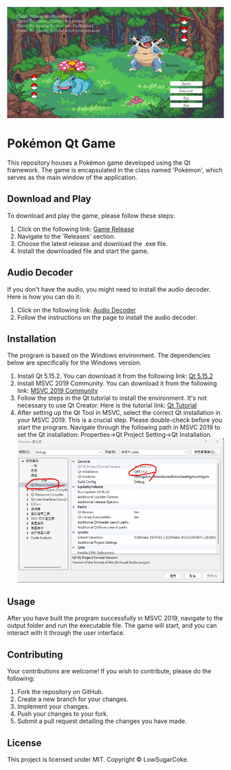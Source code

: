 ![banner](https://raw.githubusercontent.com/LowSugarCoke/Pokemon/main/docs/banner.png)

# Pokémon Qt Game

This repository houses a Pokémon game developed using the Qt framework. The game is encapsulated in the class named 'Pokémon', which serves as the main window of the application.

## Download and Play

To download and play the game, please follow these steps:
1. Click on the following link: [Game Release](https://github.com/LowSugarCoke/Pokemon/releases)
2. Navigate to the 'Releases' section.
3. Choose the latest release and download the .exe file.
4. Install the downloaded file and start the game.

## Audio Decoder

If you don't have the audio, you might need to install the audio decoder. Here is how you can do it:
1. Click on the following link: [Audio Decoder](https://github.com/Nevcairiel/LAVFilters/releases)
2. Follow the instructions on the page to install the audio decoder.

## Installation

The program is based on the Windows environment. The dependencies below are specifically for the Windows version.

1. Install Qt 5.15.2. You can download it from the following link: [Qt 5.15.2](https://www.qt.io/download-qt-installer-oss?hsCtaTracking=99d9dd4f-5681-48d2-b096-470725510d34%7C074ddad0-fdef-4e53-8aa8-5e8a876d6ab4)
2. Install MSVC 2019 Community. You can download it from the following link: [MSVC 2019 Community](https://visualstudio.microsoft.com/thank-you-downloading-visual-studio/?sku=Community&rel=16)
3. Follow the steps in the Qt tutorial to install the environment. It's not necessary to use Qt Creator. Here is the tutorial link: [Qt Tutorial](https://github.com/LowSugarCoke/Pokemon/blob/main/docs/QtTutorial.pdf)
4. After setting up the Qt Tool in MSVC, select the correct Qt installation in your MSVC 2019. This is a crucial step. Please double-check before you start the program. Navigate through the following path in MSVC 2019 to set the Qt installation: Properties->Qt Project Setting->Qt Installation.
![property-setting](https://raw.githubusercontent.com/LowSugarCoke/Pokemon/main/docs/property-setting.png)

## Usage

After you have built the program successfully in MSVC 2019, navigate to the output folder and run the executable file. The game will start, and you can interact with it through the user interface.

## Contributing

Your contributions are welcome! If you wish to contribute, please do the following:

1. Fork the repository on GitHub.
2. Create a new branch for your changes.
3. Implement your changes.
4. Push your changes to your fork.
5. Submit a pull request detailing the changes you have made.

## License

This project is licensed under MIT. Copyright © LowSugarCoke.

